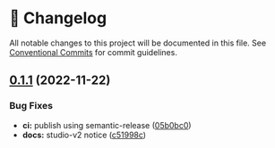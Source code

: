 <!-- markdownlint-disable --><!-- textlint-disable -->

# 📓 Changelog

All notable changes to this project will be documented in this file. See
[Conventional Commits](https://conventionalcommits.org) for commit guidelines.

## [0.1.1](https://github.com/sanity-io/sanity-studio-secrets/compare/v0.1.0...v0.1.1) (2022-11-22)

### Bug Fixes

- **ci:** publish using semantic-release ([05b0bc0](https://github.com/sanity-io/sanity-studio-secrets/commit/05b0bc04ee772ef74acc783d3fe4cdbad16f05b8))
- **docs:** studio-v2 notice ([c51998c](https://github.com/sanity-io/sanity-studio-secrets/commit/c51998ce081e22b306bef639569b6d35779812de))
